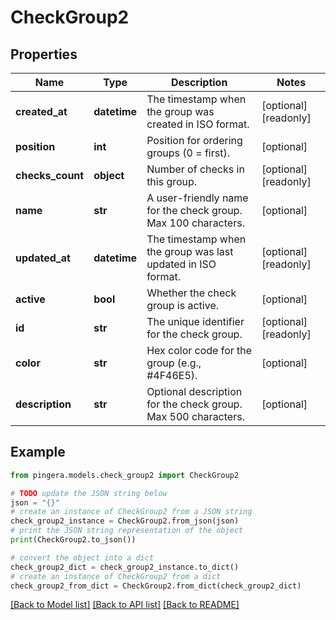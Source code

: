 # CheckGroup2


## Properties

Name | Type | Description | Notes
------------ | ------------- | ------------- | -------------
**created_at** | **datetime** | The timestamp when the group was created in ISO format. | [optional] [readonly] 
**position** | **int** | Position for ordering groups (0 &#x3D; first). | [optional] 
**checks_count** | **object** | Number of checks in this group. | [optional] [readonly] 
**name** | **str** | A user-friendly name for the check group. Max 100 characters. | [optional] 
**updated_at** | **datetime** | The timestamp when the group was last updated in ISO format. | [optional] [readonly] 
**active** | **bool** | Whether the check group is active. | [optional] 
**id** | **str** | The unique identifier for the check group. | [optional] [readonly] 
**color** | **str** | Hex color code for the group (e.g., #4F46E5). | [optional] 
**description** | **str** | Optional description for the check group. Max 500 characters. | [optional] 

## Example

```python
from pingera.models.check_group2 import CheckGroup2

# TODO update the JSON string below
json = "{}"
# create an instance of CheckGroup2 from a JSON string
check_group2_instance = CheckGroup2.from_json(json)
# print the JSON string representation of the object
print(CheckGroup2.to_json())

# convert the object into a dict
check_group2_dict = check_group2_instance.to_dict()
# create an instance of CheckGroup2 from a dict
check_group2_from_dict = CheckGroup2.from_dict(check_group2_dict)
```
[[Back to Model list]](../README.md#documentation-for-models) [[Back to API list]](../README.md#documentation-for-api-endpoints) [[Back to README]](../README.md)


